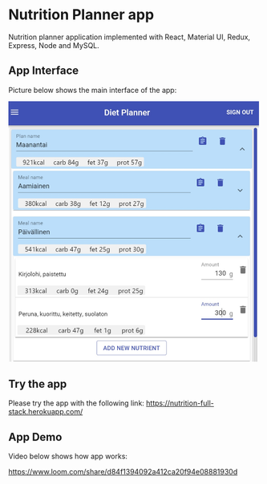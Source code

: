 # Nutrition Planner app

Nutrition planner application implemented with React, Material UI, Redux, Express, Node and MySQL.

## App Interface

Picture below shows the main interface of the app:

<img src="https://github.com/mtleinon/training/blob/master/images/dietPlanner.jpg" width="500px" href="#">

## Try the app

Please try the app with the following link: https://nutrition-full-stack.herokuapp.com/

## App Demo

Video below shows how app works:

https://www.loom.com/share/d84f1394092a412ca20f94e08881930d
